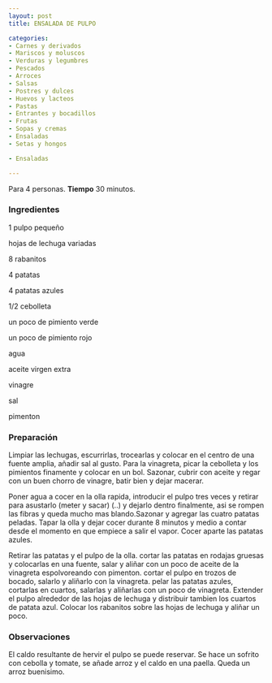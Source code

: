 ```yaml
---
layout: post
title: ENSALADA DE PULPO

categories:
- Carnes y derivados
- Mariscos y moluscos
- Verduras y legumbres
- Pescados
- Arroces
- Salsas
- Postres y dulces
- Huevos y lacteos
- Pastas
- Entrantes y bocadillos
- Frutas
- Sopas y cremas
- Ensaladas
- Setas y hongos

- Ensaladas

---
```

Para 4 personas.
<b>Tiempo</b> 30 minutos.

<h3>Ingredientes</h3>

1 pulpo pequeño

hojas de lechuga variadas

8 rabanitos

4 patatas

4 patatas azules

1/2 cebolleta

un poco de pimiento verde

un poco de pimiento rojo

agua

aceite virgen extra

vinagre

sal

pimenton

<h3>Preparación</h3>

Limpiar las lechugas, escurrirlas, trocearlas y colocar en el centro de una fuente amplia, añadir sal al gusto. Para la vinagreta, picar la cebolleta y los pimientos finamente y colocar en un bol. Sazonar, cubrir con aceite y regar con un buen chorro de vinagre, batir bien y dejar macerar.

Poner agua a cocer en la olla rapida, introducir el pulpo tres veces y retirar para asustarlo (meter y sacar) (..) y dejarlo dentro finalmente, asi se rompen las fibras y queda mucho mas blando.Sazonar y agregar las cuatro patatas peladas. Tapar la olla y dejar cocer durante 8 minutos y medio a contar desde el momento en que empiece a salir el vapor. Cocer aparte las patatas azules.

Retirar las patatas y el pulpo de la olla. cortar las patatas en rodajas gruesas y colocarlas en una fuente, salar y aliñar con un poco de aceite de la vinagreta espolvoreando con pimenton. cortar el pulpo en trozos de bocado, salarlo y aliñarlo con la vinagreta. pelar las patatas azules, cortarlas en cuartos, salarlas y aliñarlas con un poco de vinagreta. Extender el pulpo alrededor de las hojas de lechuga y distribuir tambien los cuartos de patata azul. Colocar los rabanitos sobre las hojas de lechuga y aliñar un poco.

<h3>Observaciones</h3>

El caldo resultante de hervir el pulpo se puede reservar. Se hace un sofrito con cebolla y tomate, se añade arroz y el caldo en una paella. Queda un arroz buenisimo.


